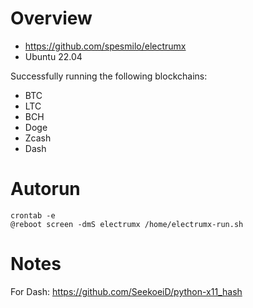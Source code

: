 # Overview

- https://github.com/spesmilo/electrumx
- Ubuntu 22.04

Successfully running the following blockchains:

- BTC
- LTC
- BCH
- Doge
- Zcash
- Dash

# Autorun

```
crontab -e
@reboot screen -dmS electrumx /home/electrumx-run.sh
```

# Notes

For Dash: https://github.com/SeekoeiD/python-x11_hash
